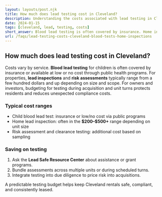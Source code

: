 ```yaml
---
layout: layouts/post.njk
title: How much does lead testing cost in Cleveland?
description: Understanding the costs associated with lead testing in Cleveland including blood tests and home inspections
date: 2024-01-15
tags: [cleveland, lead, testing, costs]
short_answer: Blood lead testing is often covered by insurance. Home inspections range $200-$500. Free or reduced-cost testing available for qualifying families through Cleveland programs.
url: /faqs/lead-testing-costs-cleveland-blood-tests-home-inspections
---
```

<h2>How much does lead testing cost in Cleveland?</h2>
<p>Costs vary by service. <strong>Blood lead testing</strong> for children is often covered by insurance or available at low or no cost through public health programs. For properties, <strong>lead inspections</strong> and <strong>risk assessments</strong> typically range from a few hundred dollars and up depending on size and scope. For owners and investors, budgeting for testing during acquisition and unit turns protects residents and reduces unexpected compliance costs.</p>
<h3>Typical cost ranges</h3>
<ul>
  <li>Child blood lead test: insurance or low/no cost via public programs</li>
  <li>Home lead inspection: often in the <strong>$200–$500+</strong> range depending on unit size</li>
  <li>Risk assessment and clearance testing: additional cost based on sampling</li>
</ul>
<h3>Saving on testing</h3>
<ol>
  <li>Ask the <strong>Lead Safe Resource Center</strong> about assistance or grant programs.</li>
  <li>Bundle assessments across multiple units or during scheduled turns.</li>
  <li>Integrate testing into due diligence to price risk into acquisitions.</li>
</ol>
<p>A predictable testing budget helps keep Cleveland rentals safe, compliant, and consistently leased.</p>

